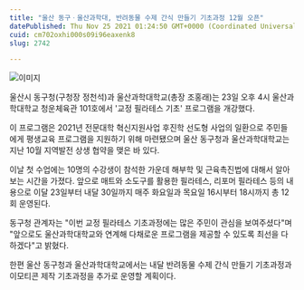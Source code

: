 ```yaml
---
title: "울산 동구ㆍ울산과학대, 반려동물 수제 간식 만들기 기초과정 12월 오픈"
datePublished: Thu Nov 25 2021 01:24:50 GMT+0000 (Coordinated Universal Time)
cuid: cm702oxhi000s09i96eaxenk8
slug: 2742

---
```



![이미지](https://cdn.hashnode.com/res/hashnode/image/upload/v1739253606952/26a9d3dd-a781-44b6-ab53-a9e237868915.jpeg)

울산시 동구청(구청장 정천석)과 울산과학대학교(총장 조홍래)는 23일 오후 4시 울산과학대학교 청운체육관 101호에서 '교정 필라테스 기초' 프로그램을 개강했다.

이 프로그램은 2021년 전문대학 혁신지원사업 후진학 선도형 사업의 일환으로 주민들에게 평생교육 프로그램을 지원하기 위해 마련됐으며 울산 동구청과 울산과학대학교는 지난 10월 지역발전 상생 협약을 맺은 바 있다.

이날 첫 수업에는 10명의 수강생이 참석한 가운데 해부학 및 근육촉진법에 대해서 알아보는 시간을 가졌다. 앞으로 매트와 소도구를 활용한 필라테스, 리포머 필라테스 등의 내용으로 이달 23일부터 내달 30일까지 매주 화요일과 목요일 16시부터 18시까지 총 12회 운영된다.

동구청 관계자는 "이번 교정 필라테스 기초과정에는 많은 주민이 관심을 보여주셨다"며 "앞으로도 울산과학대학교와 연계해 다채로운 프로그램을 제공할 수 있도록 최선을 다하겠다"고 밝혔다.

한편 울산 동구청과 울산과학대학교에서는 내달 반려동물 수제 간식 만들기 기초과정과 이모티콘 제작 기초과정을 추가로 운영할 계획이다.